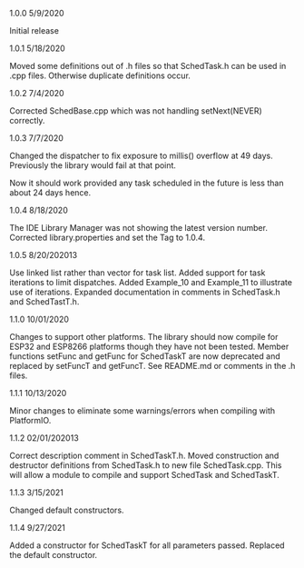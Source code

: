 1.0.0
5/9/2020

Initial release

1.0.1
5/18/2020

Moved some definitions out of .h files so that SchedTask.h can be used in .cpp files.  Otherwise duplicate definitions occur.

1.0.2
7/4/2020

Corrected SchedBase.cpp which was not handling setNext(NEVER) correctly.

1.0.3
7/7/2020

Changed the dispatcher to fix exposure to millis() overflow at 49 days.
Previously the library would fail at that point.

Now it should work provided any task scheduled in the future is less than about 24 days hence.

1.0.4
8/18/2020

The IDE Library Manager was not showing the latest version number.
Corrected library.properties and set the Tag to 1.0.4.

1.0.5
8/20/202013

Use linked list rather than vector for task list.
Added support for task iterations to limit dispatches.
Added Example_10 and Example_11 to illustrate use of iterations.
Expanded documentation in comments in SchedTask.h and SchedTastT.h.

1.1.0
10/01/2020

Changes to support other platforms.  The library should now compile for
ESP32 and ESP8266 platforms though they have not been tested.
Member functions setFunc and getFunc for SchedTaskT are now deprecated
and replaced by setFuncT and getFuncT. See README.md or comments in the .h files.

1.1.1
10/13/2020

Minor changes to eliminate some warnings/errors when compiling with PlatformIO.

1.1.2
02/01/202013

Correct description comment in SchedTaskT.h.
Moved construction and destructor definitions from SchedTask.h to new file SchedTask.cpp.
This will allow a module to compile and support SchedTask and SchedTaskT.

1.1.3
3/15/2021

Changed default constructors.

1.1.4
9/27/2021

Added a constructor for SchedTaskT for all parameters passed.
Replaced the default constructor.


